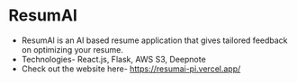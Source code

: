 # ResumAI
- ResumAI is an AI based resume application that gives tailored feedback on optimizing your resume.
- Technologies- React.js, Flask, AWS S3, Deepnote
- Check out the website here- https://resumai-pi.vercel.app/
